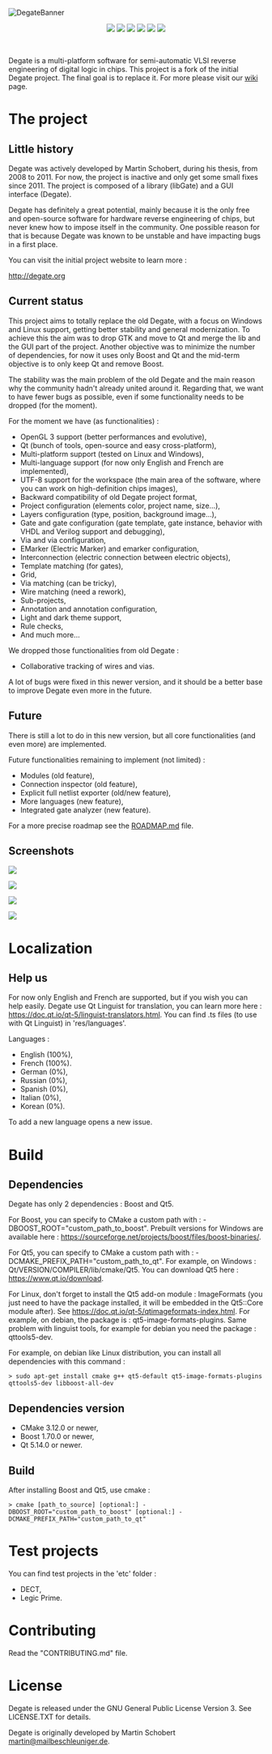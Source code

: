 ![DegateBanner](etc/degate_banner.png)

<p align="center">
    <a href="https://github.com/DegateCommunity/Degate" alt="Project Status: Active">
        <img src="https://www.repostatus.org/badges/latest/active.svg" /></a>
    <a href="https://github.com/DegateCommunity/Degate/blob/master/LICENSE.TXT" alt="License">
        <img src="https://img.shields.io/github/license/DegateCommunity/Degate" /></a>
    <a href="https://github.com/DegateCommunity/Degate/issues" alt="GitHub Issues">
        <img src="https://img.shields.io/github/issues/DegateCommunity/Degate" /></a>
    <a href="https://github.com/DegateCommunity/Degate/commits/develop" alt="Last Commit">
        <img src="https://img.shields.io/github/last-commit/DegateCommunity/Degate/develop" /></a>
    <a href="https://github.com/DegateCommunity/Degate/releases" alt="Last Release">
        <img src="https://img.shields.io/github/release-date-pre/DegateCommunity/Degate" /></a>
    <a href="https://github.com/DegateCommunity/Degate/graphs/contributors" alt="Contributors">
        <img src="https://img.shields.io/github/contributors/DegateCommunity/Degate" /></a>
</p>

&nbsp;

Degate is a multi-platform software for semi-automatic VLSI reverse engineering of digital logic in chips. This project is a fork of the initial Degate project. The final goal is to replace it. For more please visit our [wiki](https://github.com/DegateCommunity/Degate/wiki) page.

# The project

## Little history

Degate was actively developed by Martin Schobert, during his thesis, from 2008 to 2011. For now, the project is inactive and only get some small fixes since 2011. The project is composed of a library (libGate) and a GUI interface (Degate).

Degate has definitely a great potential, mainly because it is the only free and open-source software for hardware reverse engineering of chips, but never knew how to impose itself in the community. One possible reason for that is because Degate was known to be unstable and have impacting bugs in a first place. 

You can visit the initial project website to learn more :

  http://degate.org

## Current status

This project aims to totally replace the old Degate, with a focus on Windows and Linux support, getting better stability and general modernization. To achieve this the aim was to drop GTK and move to Qt and merge the lib and the GUI part of the project. Another objective was to minimize the number of dependencies, for now it uses only Boost and Qt and the mid-term objective is to only keep Qt and remove Boost.

The stability was the main problem of the old Degate and the main reason why the community hadn't already united around it. Regarding that, we want to have fewer bugs as possible, even if some functionality needs to be dropped (for the moment).

For the moment we have (as functionalities) :
- OpenGL 3 support (better performances and evolutive),
- Qt (bunch of tools, open-source and easy cross-platform),
- Multi-platform support (tested on Linux and Windows),
- Multi-language support (for now only English and French are implemented),
- UTF-8 support for the workspace (the main area of the software, where you can work on high-definition chips images),
- Backward compatibility of old Degate project format,
- Project configuration (elements color, project name, size...),
- Layers configuration (type, position, background image...),
- Gate and gate configuration (gate template, gate instance, behavior with VHDL and Verilog support and debugging),
- Via and via configuration,
- EMarker (Electric Marker) and emarker configuration,
- Interconnection (electric connection between electric objects),
- Template matching (for gates),
- Grid,
- Via matching (can be tricky),
- Wire matching (need a rework),
- Sub-projects,
- Annotation and annotation configuration,
- Light and dark theme support,
- Rule checks,
- And much more...

We dropped those functionalities from old Degate :
- Collaborative tracking of wires and vias.

A lot of bugs were fixed in this newer version, and it should be a better base to improve Degate even more in the future.

## Future

There is still a lot to do in this new version, but all core functionalities (and even more) are implemented.

Future functionalities remaining to implement (not limited) :
- Modules (old feature),
- Connection inspector (old feature),
- Explicit full netlist exporter (old/new feature),
- More languages (new feature),
- Integrated gate analyzer (new feature).

For a more precise roadmap see the [ROADMAP.md](https://github.com/DegateCommunity/Degate/blob/develop/ROADMAP.md) file.

## Screenshots

![](etc/screenshots/1.png) 

![](etc/screenshots/2.png) 

![](etc/screenshots/3.png) 

![](etc/screenshots/4.png) 

# Localization

## Help us

For now only English and French are supported, but if you wish you can help easily. Degate use Qt Linguist for translation, you can learn more here : https://doc.qt.io/qt-5/linguist-translators.html.
You can find .ts files (to use with Qt Linguist) in 'res/languages'.

Languages :
- English (100%),
- French (100%).
- German (0%),
- Russian (0%),
- Spanish (0%),
- Italian (0%),
- Korean (0%).

To add a new language opens a new issue.

# Build

## Dependencies

Degate has only 2 dependencies : Boost and Qt5.

For Boost, you can specify to CMake a custom path with : -DBOOST_ROOT="custom_path_to_boost". Prebuilt versions for Windows are available here : https://sourceforge.net/projects/boost/files/boost-binaries/.

For Qt5, you can specify to CMake a custom path with : -DCMAKE_PREFIX_PATH="custom_path_to_qt". For example, on Windows : Qt/VERSION/COMPILER/lib/cmake/Qt5. You can download Qt5 here : https://www.qt.io/download.

For Linux, don't forget to install the Qt5 add-on module : ImageFormats (you just need to have the package installed, it will be embedded in the Qt5::Core module after). See https://doc.qt.io/qt-5/qtimageformats-index.html. For example, on debian, the package is : qt5-image-formats-plugins. Same problem with linguist tools, for example for debian you need the package : qttools5-dev.

For example, on debian like Linux distribution, you can install all dependencies with this command : 

```console
> sudo apt-get install cmake g++ qt5-default qt5-image-formats-plugins qttools5-dev libboost-all-dev
```

## Dependencies version

- CMake 3.12.0 or newer,
- Boost 1.70.0 or newer,
- Qt 5.14.0 or newer.

## Build

After installing Boost and Qt5, use cmake : 

```console
> cmake [path_to_source] [optional:] -DBOOST_ROOT="custom_path_to_boost" [optional:] -DCMAKE_PREFIX_PATH="custom_path_to_qt"
```

# Test projects

You can find test projects in the 'etc' folder :
- DECT,
- Legic Prime.

# Contributing

Read the "CONTRIBUTING.md" file.

# License

Degate is released under the GNU General Public License Version 3. See LICENSE.TXT for details.

Degate is originally developed by Martin Schobert <martin@mailbeschleuniger.de>.
